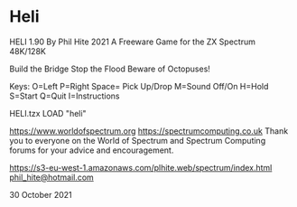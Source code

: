 # Heli
HELI 1.90 By Phil Hite 2021
A Freeware Game for the ZX Spectrum 48K/128K

Build the Bridge
Stop the Flood
Beware of Octopuses!

Keys:
O=Left
P=Right
Space= Pick Up/Drop
M=Sound Off/On
H=Hold
S=Start
Q=Quit
I=Instructions

HELI.tzx
LOAD "heli"

https://www.worldofspectrum.org
https://spectrumcomputing.co.uk
Thank you to everyone on the World of Spectrum and Spectrum Computing forums for your advice and encouragement.

https://s3-eu-west-1.amazonaws.com/plhite.web/spectrum/index.html
phil_hite@hotmail.com

30 October 2021
